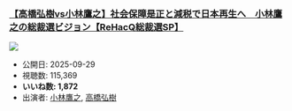 ### [【高橋弘樹vs小林鷹之】社会保障是正と減税で日本再生へ　小林鷹之の総裁選ビジョン【ReHacQ総裁選SP】](https://www.youtube.com/watch?v=QQtALoxkt94)
[![](https://img.youtube.com/vi/QQtALoxkt94/sddefault.jpg)](https://www.youtube.com/watch?v=QQtALoxkt94)
-   公開日: 2025-09-29
-   視聴数: 115,369
-   **いいね数: 1,872**
-   出演者: [小林鷹之](/rehacq_fan/people/小林鷹之 "wikilink"), [高橋弘樹](/rehacq_fan/people/高橋弘樹 "wikilink")
